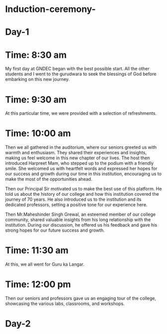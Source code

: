 # Induction-ceremony-

# Day-1

# Time: 8:30 am

My first day at GNDEC began with the best possible start. All the other students and I went to the gurudwara to seek the blessings of God before embarking on this new journey.

# Time: 9:30 am 

At this particular time, we were provided with a selection of refreshments.

# Time: 10:00 am

Then we all gathered in the auditorium, where our seniors greeted us with warmth and enthusiasm. They shared their experiences and insights, making us feel welcome in this new chapter of our lives. The host then introduced Harpreet Mam, who stepped up to the podium with a friendly smile. She welcomed us with heartfelt words and expressed her hopes for our success and growth during our time in this institution, encouraging us to make the most of the opportunities ahead. 

Then our Principal Sir motivated us to make the best use of this platform. He told us about the history of our college and how this institution covered the journey of 70 years. He also introduced us to the institution and its dedicated professors, setting a positive tone for our experience here.

Then Mr.Maheshinder Singh Grewal, an esteemed member of our college community, shared valuable insights from his long relationship with the institution. During our discussion, he offered us his feedback and gave his strong hopes for our future success and growth.

# Time: 11:30 am

At this, we all went for Guru ka Langar.

# Time: 12:00 pm

Then our seniors and professors gave us an engaging tour of the college, showcasing the various labs, classrooms, and workshops.

# Day-2

